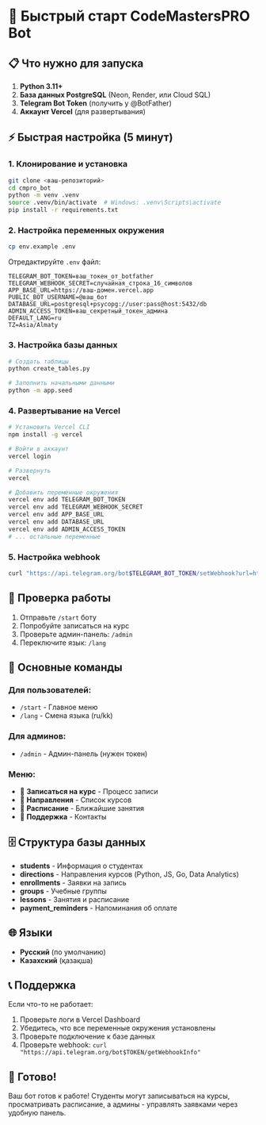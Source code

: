 # 🚀 Быстрый старт CodeMastersPRO Bot

## 📋 Что нужно для запуска

1. **Python 3.11+**
2. **База данных PostgreSQL** (Neon, Render, или Cloud SQL)
3. **Telegram Bot Token** (получить у @BotFather)
4. **Аккаунт Vercel** (для развертывания)

## ⚡ Быстрая настройка (5 минут)

### 1. Клонирование и установка
```bash
git clone <ваш-репозиторий>
cd cmpro_bot
python -m venv .venv
source .venv/bin/activate  # Windows: .venv\Scripts\activate
pip install -r requirements.txt
```

### 2. Настройка переменных окружения
```bash
cp env.example .env
```

Отредактируйте `.env` файл:
```env
TELEGRAM_BOT_TOKEN=ваш_токен_от_botfather
TELEGRAM_WEBHOOK_SECRET=случайная_строка_16_символов
APP_BASE_URL=https://ваш-домен.vercel.app
PUBLIC_BOT_USERNAME=@ваш_бот
DATABASE_URL=postgresql+psycopg://user:pass@host:5432/db
ADMIN_ACCESS_TOKEN=ваш_секретный_токен_админа
DEFAULT_LANG=ru
TZ=Asia/Almaty
```

### 3. Настройка базы данных
```bash
# Создать таблицы
python create_tables.py

# Заполнить начальными данными
python -m app.seed
```

### 4. Развертывание на Vercel
```bash
# Установить Vercel CLI
npm install -g vercel

# Войти в аккаунт
vercel login

# Развернуть
vercel

# Добавить переменные окружения
vercel env add TELEGRAM_BOT_TOKEN
vercel env add TELEGRAM_WEBHOOK_SECRET
vercel env add APP_BASE_URL
vercel env add DATABASE_URL
vercel env add ADMIN_ACCESS_TOKEN
# ... остальные переменные
```

### 5. Настройка webhook
```bash
curl "https://api.telegram.org/bot$TELEGRAM_BOT_TOKEN/setWebhook?url=https://ваш-домен.vercel.app/api/webhook&secret_token=$TELEGRAM_WEBHOOK_SECRET"
```

## 🎯 Проверка работы

1. Отправьте `/start` боту
2. Попробуйте записаться на курс
3. Проверьте админ-панель: `/admin`
4. Переключите язык: `/lang`

## 🔧 Основные команды

### Для пользователей:
- `/start` - Главное меню
- `/lang` - Смена языка (ru/kk)

### Для админов:
- `/admin` - Админ-панель (нужен токен)

### Меню:
- 📝 **Записаться на курс** - Процесс записи
- 🎯 **Направления** - Список курсов
- 📅 **Расписание** - Ближайшие занятия
- 💬 **Поддержка** - Контакты

## 🗄️ Структура базы данных

- **students** - Информация о студентах
- **directions** - Направления курсов (Python, JS, Go, Data Analytics)
- **enrollments** - Заявки на запись
- **groups** - Учебные группы
- **lessons** - Занятия и расписание
- **payment_reminders** - Напоминания об оплате

## 🌐 Языки

- **Русский** (по умолчанию)
- **Казахский** (қазақша)

## 📞 Поддержка

Если что-то не работает:
1. Проверьте логи в Vercel Dashboard
2. Убедитесь, что все переменные окружения установлены
3. Проверьте подключение к базе данных
4. Проверьте webhook: `curl "https://api.telegram.org/bot$TOKEN/getWebhookInfo"`

## 🚀 Готово!

Ваш бот готов к работе! Студенты могут записываться на курсы, просматривать расписание, а админы - управлять заявками через удобную панель.

